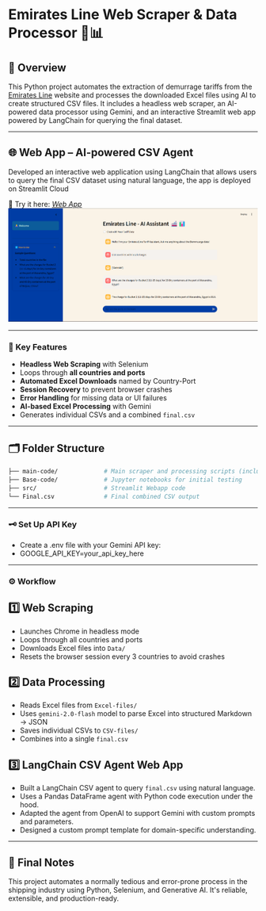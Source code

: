# Emirates Line Web Scraper & Data Processor 🚢📊

## 📌 Overview

This Python project automates the extraction of demurrage tariffs from the [Emirates Line](https://www.emiratesline.com) website and processes the downloaded Excel files using AI to create structured CSV files.
It includes a headless web scraper, an AI-powered data processor using Gemini, and an interactive Streamlit web app powered by LangChain for querying the final dataset.

---

## 🌐 Web App – AI-powered CSV Agent
Developed an interactive web application using LangChain that allows users to query the final CSV dataset using natural language, the app is deployed on Streamlit Cloud

🔗 Try it here: [*Web App*](https://emirates-line-tariff-scraper-ai.streamlit.app/)
![ss1](https://github.com/Akash-kolladikkel/Emirates-Line-Tariff-Scraper-AI/blob/d713ee02d8bc3074b9510189310131c3995ad168/ESL-AI.png)

---

### 🧠 Key Features

-  **Headless Web Scraping** with Selenium
-  Loops through **all countries and ports**
-  **Automated Excel Downloads** named by Country-Port
-  **Session Recovery** to prevent browser crashes
-  **Error Handling** for missing data or UI failures
-  **AI-based Excel Processing** with Gemini
-  Generates individual CSVs and a combined `final.csv`

---

## 🗂️ Folder Structure
```bash
├── main-code/             # Main scraper and processing scripts (including downloaded Excel and processed CSV files)
├── Base-code/             # Jupyter notebooks for initial testing
├── src/                   # Streamlit Webapp code
└── Final.csv              # Final combined CSV output
```
---

### 🗝️ Set Up API Key

- Create a .env file with your Gemini API key:
- GOOGLE_API_KEY=your_api_key_here

---

### ⚙️ Workflow
## 1️⃣ Web Scraping 

- Launches Chrome in headless mode
- Loops through all countries and ports
- Downloads Excel files into `Data/`
- Resets the browser session every 3 countries to avoid crashes

## 2️⃣ Data Processing 

- Reads Excel files from `Excel-files/`
- Uses `gemini-2.0-flash` model to parse Excel into structured Markdown → JSON
- Saves individual CSVs to `CSV-files/`
- Combines into a single `final.csv`

## 3️⃣ LangChain CSV Agent Web App

- Built a LangChain CSV agent to query `final.csv` using natural language.
- Uses a Pandas DataFrame agent with Python code execution under the hood.
- Adapted the agent from OpenAI to support Gemini with custom prompts and parameters.
- Designed a custom prompt template for domain-specific understanding.

---

## 📌 Final Notes
This project automates a normally tedious and error-prone process in the shipping industry using Python, Selenium, and Generative AI. It's reliable, extensible, and production-ready.
